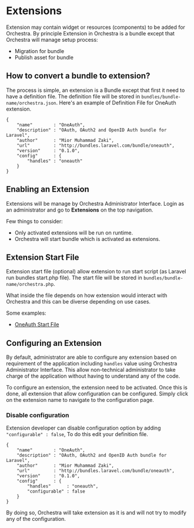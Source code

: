 # Extensions

Extension may contain widget or resources (components) to be added for Orchestra. By principle Extension in Orchestra is a bundle except that Orchestra will manage setup process:

- Migration for bundle
- Publish asset for bundle

## How to convert a bundle to extension?

The process is simple, an extension is a Bundle except that first it need to have a definition file. The definition file will be stored in `bundles/bundle-name/orchestra.json`. Here's an example of Definition File for OneAuth extension.

	{
		"name"        : "OneAuth",
		"description" : "OAuth, OAuth2 and OpenID Auth bundle for Laravel",
		"author"      : "Mior Muhammad Zaki",
		"url"         : "http://bundles.laravel.com/bundle/oneauth",
		"version"     : "0.1.0",
		"config"      : {
			"handles" : "oneauth"
		}
	}


## Enabling an Extension

Extensions will be manage by Orchestra Administrator Interface. Login as an administrator and go to **Extensions** on the top navigation.

Few things to consider:

- Only activated extensions will be run on runtime.
- Orchestra will start bundle which is activated as extensions.

## Extension Start File

Extension start file (optional) allow extension to run start script (as Laravel run bundles start.php file). The start file will be stored in `bundles/bundle-name/orchestra.php`. 

What inside the file depends on how extension would interact with Orchestra and this can be diverse depending on use cases.

Some examples:

- [OneAuth Start File](https://github.com/codenitive/laravel-oneauth/blob/master/orchestra.php)

## Configuring an Extension

By default, administrator are able to configure any extension based on requirement of the application including `handles` value using Orchestra Administrator Interface. This allow non-technical administrator to take charge of the application without having to understand any of the code.

To configure an extension, the extension need to be activated. Once this is done, all extension that allow configuration can be configured. Simply click on the extension name to navigate to the configuration page.

### Disable configuration

Extension developer can disable configuration option by adding `"configurable" : false`, To do this edit your definition file.

	{
		"name"        : "OneAuth",
		"description" : "OAuth, OAuth2 and OpenID Auth bundle for Laravel",
		"author"      : "Mior Muhammad Zaki",
		"url"         : "http://bundles.laravel.com/bundle/oneauth",
		"version"     : "0.1.0",
		"config"      : {
			"handles"      : "oneauth",
			"configurable" : false
		}
	}

By doing so, Orchestra will take extension as it is and will not try to modify any of the configuration.